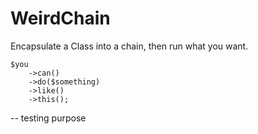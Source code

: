 # WeirdChain

Encapsulate a Class into a chain, then run what you want.

```
$you
	->can()
	->do($something)
	->like()
	->this();
```

-- testing purpose
